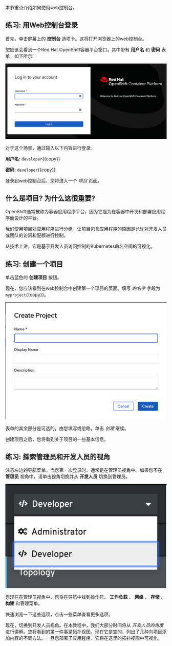 本节重点介绍如何使用web控制台。

## 练习: 用Web控制台登录

首先，单击屏幕上的 **控制台** 选项卡。这将打开浏览器上的web控制台。

您应该会看到一个Red Hat OpenShift容器平台窗口，其中带有 **用户名** 和 **密码** 表单，如下所示:

![OpenShift Web Console](../../assets/introduction/getting-started-44/2ocp-login.png)

对于这个场景，通过输入以下内容进行登录:

 **用户名:** ``developer``{{copy}}

 **密码:** ``developer``{{copy}}

登录到web控制台后，您将进入一个 _项目_ 页面。

## 什么是项目? 为什么这很重要?

OpenShift通常被称为容器应用程序平台，因为它是为在容器中开发和部署应用程序而设计的平台。

我们使用项目对应用程序进行分组。让项目包含应用程序的原因是允许对开发人员或团队的访问和配额进行控制。

从技术上讲，它是基于开发人员访问控制的Kubernetes命名空间的可视化。

## 练习: 创建一个项目

单击蓝色的 **创建项目** 按钮。

现在，您应该看到在web控制台中创建第一个项目的页面。填写 _的名字_ 字段为``myproject``{{copy}}。

![Create Project](../../assets/introduction/getting-started-44/2create-project.png)

表单的其余部分是可选的，由您填写或忽略。单击 _创建_ 继续。

创建项目之后，您将看到关于项目的一些基本信息。

## 练习: 探索管理员和开发人员的视角

注意左边的导航菜单。当您第一次登录时，通常是在管理员视角中。如果您不在 **管理员** 视角中，请单击视角切换并从 **开发人员** 切换到管理员。

![Perspective Toggle](../../assets/introduction/getting-started-44/2perspective.png)

您现在在管理员视角中，您将在导航中找到操作符、 **工作负载** 、 **网络** 、 **存储** 、 **构建** 和管理菜单。

快速浏览一下这些选项，点击一些菜单查看更多选项。

现在，切换到开发人员视角。在本教程中，我们大部分时间将从 _开发人员的角度_ 进行讲解。您将看到的第一件事是拓扑视图。现在它是空的，列出了几种向项目添加内容的不同方法。一旦您部署了应用程序，它将在这里的拓扑视图中可视化。